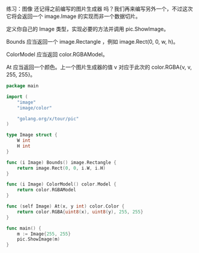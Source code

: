 
练习：图像
还记得之前编写的图片生成器 吗？我们再来编写另外一个，不过这次它将会返回一个 image.Image 的实现而非一个数据切片。  

定义你自己的 Image 类型，实现必要的方法并调用 pic.ShowImage。  

Bounds 应当返回一个 image.Rectangle ，例如 image.Rect(0, 0, w, h)。  

ColorModel 应当返回 color.RGBAModel。  

At 应当返回一个颜色。上一个图片生成器的值 v 对应于此次的 color.RGBA{v, v, 255, 255}。  

```go
package main

import (
    "image"
    "image/color"

    "golang.org/x/tour/pic"
)

type Image struct {
    W int
    H int
}

func (i Image) Bounds() image.Rectangle {
    return image.Rect(0, 0, i.W, i.H)
}

func (i Image) ColorModel() color.Model {
    return color.RGBAModel
}

func (self Image) At(x, y int) color.Color {
    return color.RGBA{uint8(x), uint8(y), 255, 255}
}

func main() {
    m := Image{255, 255}
    pic.ShowImage(m)
}
```
